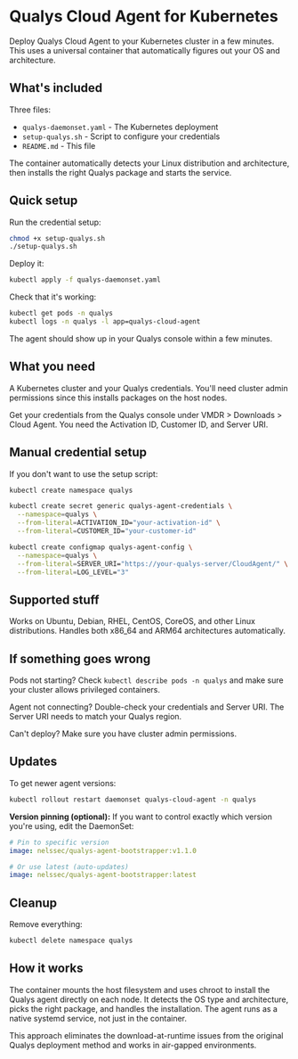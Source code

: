 # Qualys Cloud Agent for Kubernetes

Deploy Qualys Cloud Agent to your Kubernetes cluster in a few minutes. This uses a universal container that automatically figures out your OS and architecture.

## What's included

Three files:
- `qualys-daemonset.yaml` - The Kubernetes deployment
- `setup-qualys.sh` - Script to configure your credentials  
- `README.md` - This file

The container automatically detects your Linux distribution and architecture, then installs the right Qualys package and starts the service.

## Quick setup

Run the credential setup:
```bash
chmod +x setup-qualys.sh
./setup-qualys.sh
```

Deploy it:
```bash
kubectl apply -f qualys-daemonset.yaml
```

Check that it's working:
```bash
kubectl get pods -n qualys
kubectl logs -n qualys -l app=qualys-cloud-agent
```

The agent should show up in your Qualys console within a few minutes.

## What you need

A Kubernetes cluster and your Qualys credentials. You'll need cluster admin permissions since this installs packages on the host nodes.

Get your credentials from the Qualys console under VMDR > Downloads > Cloud Agent. You need the Activation ID, Customer ID, and Server URI.

## Manual credential setup

If you don't want to use the setup script:

```bash
kubectl create namespace qualys

kubectl create secret generic qualys-agent-credentials \
  --namespace=qualys \
  --from-literal=ACTIVATION_ID="your-activation-id" \
  --from-literal=CUSTOMER_ID="your-customer-id"

kubectl create configmap qualys-agent-config \
  --namespace=qualys \
  --from-literal=SERVER_URI="https://your-qualys-server/CloudAgent/" \
  --from-literal=LOG_LEVEL="3"
```

## Supported stuff

Works on Ubuntu, Debian, RHEL, CentOS, CoreOS, and other Linux distributions. Handles both x86_64 and ARM64 architectures automatically.

## If something goes wrong

Pods not starting? Check `kubectl describe pods -n qualys` and make sure your cluster allows privileged containers.

Agent not connecting? Double-check your credentials and Server URI. The Server URI needs to match your Qualys region.

Can't deploy? Make sure you have cluster admin permissions.

## Updates

To get newer agent versions:
```bash
kubectl rollout restart daemonset qualys-cloud-agent -n qualys
```

**Version pinning (optional):**
If you want to control exactly which version you're using, edit the DaemonSet:
```yaml
# Pin to specific version
image: nelssec/qualys-agent-bootstrapper:v1.1.0

# Or use latest (auto-updates)
image: nelssec/qualys-agent-bootstrapper:latest
```

## Cleanup

Remove everything:
```bash
kubectl delete namespace qualys
```

## How it works

The container mounts the host filesystem and uses chroot to install the Qualys agent directly on each node. It detects the OS type and architecture, picks the right package, and handles the installation. The agent runs as a native systemd service, not just in the container.

This approach eliminates the download-at-runtime issues from the original Qualys deployment method and works in air-gapped environments.
